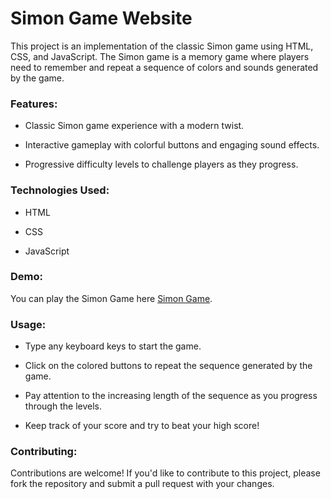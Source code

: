 # Simon Game Website
This project is an implementation of the classic Simon game using HTML, CSS, and JavaScript. The Simon game is a memory game where players need to remember and repeat a sequence of colors and sounds generated by the game.

### Features:
- Classic Simon game experience with a modern twist.
* Interactive gameplay with colorful buttons and engaging sound effects.
+ Progressive difficulty levels to challenge players as they progress.
  
### Technologies Used:
- HTML
+ CSS
* JavaScript

### Demo:
You can play the Simon Game here [Simon Game](https://akshatkumar10.github.io/Simon-game/).


### Usage:
- Type any keyboard keys to start the game.
  
- Click on the colored buttons to repeat the sequence generated by the game.
* Pay attention to the increasing length of the sequence as you progress through the levels.
+ Keep track of your score and try to beat your high score!

### Contributing:
Contributions are welcome! If you'd like to contribute to this project, please fork the repository and submit a pull request with your changes.


